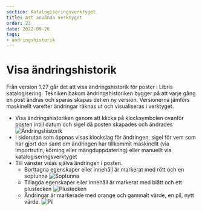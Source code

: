 ```yaml
---
section: Katalogiseringsverktyget
title: Att använda verktyget
order: 23
date: 2022-09-26
tags:
- ändringshistorik
---
```


# Visa ändringshistorik
Från version 1.27 går det att visa ändringshistorik för poster i Libris katalogisering. Tekniken bakom ändringshistoriken bygger på att varje gång en 
post ändras och sparas skapas det en ny version. Versionerna jämförs maskinellt varefter ändringar räknas ut och visualiseras i verktyget.

* Visa ändringshistoriken genom att klicka på klocksymbolen ovanför posten intill datum och sigel då posten skapades och ändrades ![Ändringshistorik](andringshistorik.png)
* I sidorutan som öppnas visas klockslag för ändringen, sigel för vem som har gjort den samt om ändringen har tillkommit maskinellt 
(via importrutin, körning eller mängduppdatering) eller manuellt via katalogiseringsverktyget
* Till vänster visas själva ändringen i posten. 
     * Borttagna egenskaper eller innehåll är markerat med rött och en soptunna ![Soptunna](soptunna.png)  
     * Tillagda egenskaper eller innehåll är markerat med blått och ett plustecken ![Plustecken](plustecken.png)  
     * Ändringar är markerade med orange och gammalt värde, en pil, nytt värde. ![Pil](pil.png)  








